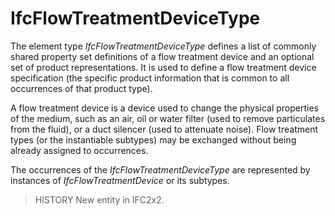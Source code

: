 # IfcFlowTreatmentDeviceType

The element type _IfcFlowTreatmentDeviceType_ defines a list of commonly shared property set definitions of a flow treatment device and an optional set of product representations. It is used to define a flow treatment device specification (the specific product information that is common to all occurrences of that product type).
<!-- end of short definition -->

A flow treatment device is a device used to change the physical properties of the medium, such as an air, oil or water filter (used to remove particulates from the fluid), or a duct silencer (used to attenuate noise). Flow treatment types (or the instantiable subtypes) may be exchanged without being already assigned to occurrences.

The occurrences of the _IfcFlowTreatmentDeviceType_ are represented by instances of _IfcFlowTreatmentDevice_ or its subtypes.

> HISTORY New entity in IFC2x2.
